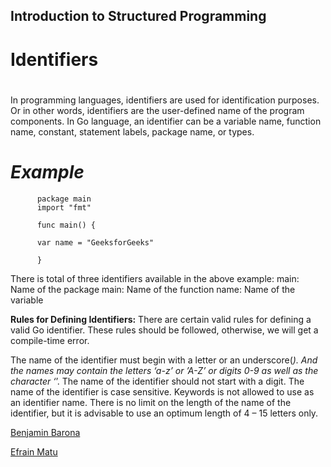 ## Introduction to Structured Programming <h2>

# Identifiers <h1>  
In programming languages, identifiers are used for identification purposes. Or in other words, identifiers are the user-defined name of the program components. In Go language, an identifier can be a variable name, function name, constant, statement labels, package name, or types.

# _Example_
          package main
          import "fmt"

          func main() {

          var name = "GeeksforGeeks"
  
          }  
There is total of three identifiers available in the above example:
main: Name of the package
main: Name of the function
name: Name of the variable

**Rules for Defining Identifiers:** There are certain valid rules for defining a valid Go identifier. These rules should be followed, otherwise, we will get a compile-time error.

The name of the identifier must begin with a letter or an underscore(_). And the names may contain the letters ‘a-z’ or ’A-Z’ or digits 0-9 as well as the character ‘_’.
The name of the identifier should not start with a digit.
The name of the identifier is case sensitive.
Keywords is not allowed to use as an identifier name.
There is no limit on the length of the name of the identifier, but it is advisable to use an optimum length of 4 – 15 letters only.

[Benjamin Barona](https://github.com/benjamin-bar)

[Efrain Matu](https://github.com/Efrack09)
